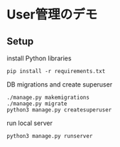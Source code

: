 # User管理のデモ
## Setup
install Python libraries
```
pip install -r requirements.txt
```

DB migrations and create superuser
```
./manage.py makemigrations
./manage.py migrate
python3 manage.py createsuperuser
```

run local server
```
python3 manage.py runserver
```
